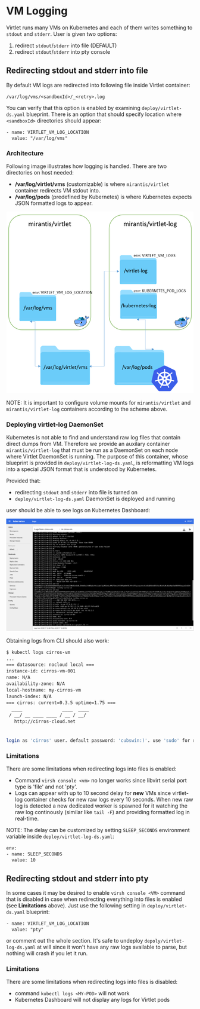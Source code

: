 # VM Logging
Virtlet runs many VMs on Kubernetes and each of them writes something to `stdout` and `stderr`. User
is given two options:

1. redirect `stdout`/`stderr` into file (DEFAULT)
2. redirect `stdout`/`stderr` into pty console

## Redirecting stdout and stderr into file
By default VM logs are redirected into following file inside Virtlet container:
```
/var/log/vms/<sandboxId>/_<retry>.log
```
You can verify that this option is enabled by examining `deploy/virtlet-ds.yaml` blueprint. There is
an option that should specify location where `<sandboxId>` directories should appear:
```
- name: VIRTLET_VM_LOG_LOCATION
  value: "/var/log/vms"
```

### Architecture
Following image illustrates how logging is handled. There are two directories on host needed:

* **/var/log/virtlet/vms** (customizable) is where `mirantis/virtlet` container redirects VM stdout
  into.
* **/var/log/pods** (predefined by Kubernetes) is where Kubernetes expects JSON formatted logs to appear.

![Logging architecture](../logging-architecture.png)

NOTE: It is important to configure volume mounts for `mirantis/virtlet` and `mirantis/virtlet-log`
containers according to the scheme above.

### Deploying virtlet-log DaemonSet
Kubernetes is not able to find and understand raw log files that contain direct dumps from VM. Therefore
we provide an auxilary container `mirantis/virtlet-log` that must be run as a DaemonSet on each node
where Virtlet DaemonSet is running. The purpose of this container, whose blueprint is provided in
`deploy/virtlet-log-ds.yaml`, is reformatting VM logs into a special JSON format that is understood
by Kubernetes.

Provided that:

* redirecting `stdout` and `stderr` into file is turned on
* `deploy/virtlet-log-ds.yaml` DaemonSet is deployed and running

user should be able to see logs on Kubernetes Dashboard:

![Logging screenshot](../logging-screenshot.png)

Obtaining logs from CLI should also work:

```bash
$ kubectl logs cirros-vm
...
=== datasource: nocloud local ===
instance-id: cirros-vm-001
name: N/A
availability-zone: N/A
local-hostname: my-cirros-vm
launch-index: N/A
=== cirros: current=0.3.5 uptime=1.75 ===
  ____               ____  ____
 / __/ __ ____ ____ / __ / __/
   http://cirros-cloud.net


login as 'cirros' user. default password: 'cubswin:)'. use 'sudo' for root.
```

### Limitations
There are some limitations when redirecting logs into files is enabled:

- Command `virsh console <vm>` no longer works since libvirt serial port type is 'file' and not 'pty'.
- Logs can appear with up to 10 second delay for **new** VMs since virtlet-log container checks for
  new raw logs every 10 seconds. When new raw log is detected a new dedicated worker is spawned for
  it watching the raw log continously (similar like `tail -F`) and providing formatted log in real-time.

NOTE: The delay can be customized by setting `SLEEP_SECONDS` environment variable inside
`deploy/virtlet-log-ds.yaml`:
```
env:
- name: SLEEP_SECONDS
  value: 10
```



## Redirecting stdout and stderr into pty
In some cases it may be desired to enable `virsh console <VM>` command that is disabled in case when
redirecting everything into files is enabled (see **Limitations** above). Just use the following setting
in `deploy/virtlet-ds.yaml` blueprint:

```
- name: VIRTLET_VM_LOG_LOCATION
  value: "pty"
```
or comment out the whole section. It's safe to undeploy `depoly/virtlet-log-ds.yaml` at will since
it won't have any raw logs available to parse, but nothing will crash if you let it run.

### Limitations
There are some limitations when redirecting logs into files is disabled:

- command `kubectl logs <MY-POD>` will not work
- Kubernetes Dashboard will not display any logs for Virtlet pods

